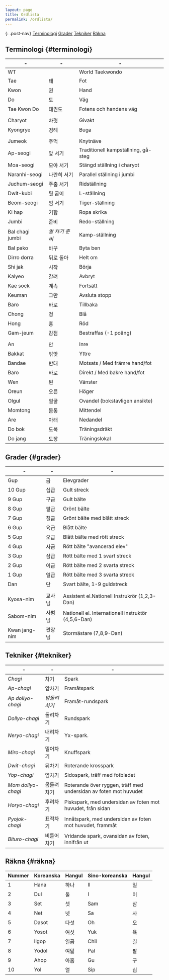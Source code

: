 ```yaml
---
layout: page
title: Ordlista
permalink: /ordlista/
---
```


{: .post-nav}
[Terminologi](#terminologi)
[Grader](#grader)
[Tekniker](#tekniker)
[Räkna](#räkna)

## Terminologi {#terminologi}

| -               | -                   | -                                   |
| --------------- | ------------------- | ----------------------------------- |
| WT              |                     | World Taekwondo                     |
| Tae             | 태                  | Fot                                 |
| Kwon            | 권                  | Hand                                |
| Do              | 도                  | Väg                                 |
| Tae Kwon Do     | 태권도              | Fotens och handens väg              |
|                 |                     |                                     |
| Charyot         | 차렷                | Givakt                              |
| Kyongrye        | 경례                | Buga                                |
|                 |                     |                                     |
| Jumeok          | 주먹                | Knytnäve                            |
| Ap-seogi        | 앞 서기             | Traditionell kampställning, gå-steg |
| Moa-seogi       | 모아 서기           | Stängd ställning i charyot          |
| Naranhi-seogi   | 나란히 서기         | Parallel ställning i jumbi          |
| Juchum-seogi    | 주춤 서기           | Ridställning                        |
| Dwit-kubi       | 뒷 굽이             | L-ställning                         |
| Beom-seogi      | 범 서기             | Tiger-ställning                     |
| Ki hap          | 기합                | Ropa skrika                         |
| Jumbi           | 준비                | Redo-ställning                      |
| Bal chagi jumbi | <i>발 차기 준비</i> | Kamp-ställning                      |
| Bal pako        | 바꾸                | Byta ben                            |
| Dirro dorra     | 뒤로 돌아           | Helt om                             |
| Shi jak         | 시작                | Börja                               |
| Kalyeo          | 갈려                | Avbryt                              |
| Kae sock        | 계속                | Fortsätt                            |
| Keuman          | 그만                | Avsluta stopp                       |
| Baro            | 바로                | Tillbaka                            |
| Chong           | 청                  | Blå                                 |
| Hong            | 홍                  | Röd                                 |
| Gam-jeum        | 감점                | Bestraffas (-1 poäng)               |
|                 |                     |                                     |
| An              | 안                  | Inre                                |
| Bakkat          | 밖앗                | Yttre                               |
| Bandae          | 반대                | Motsats / Med främre hand/fot       |
| Baro            | 바로                | Direkt / Med bakre hand/fot         |
| Wen             | 왼                  | Vänster                             |
| Oreun           | 오른                | Höger                               |
| Olgul           | 얼굴                | Ovandel (bokstavligen ansikte)      |
| Momtong         | 몸통                | Mittendel                           |
| Are             | 아래                | Nedandel                            |
| Do bok          | 도복                | Träningsdräkt                       |
| Do jang         | 도장                | Träningslokal                       |

## Grader {#grader}

| -             | -      | -                                                   |
| ------------- | ------ | --------------------------------------------------- |
| Gup           | 급     | Elevgrader                                          |
| 10 Gup        | 십급   | Gult streck                                         |
| 9 Gup         | 구급   | Gult bälte                                          |
| 8 Gup         | 팔급   | Grönt bälte                                         |
| 7 Gup         | 칠급   | Grönt bälte med blått streck                        |
| 6 Gup         | 육급   | Blått bälte                                         |
| 5 Gup         | 오급   | Blått bälte med rött streck                         |
| 4 Gup         | 사급   | Rött bälte "avancerad elev"                         |
| 3 Gup         | 삼급   | Rött bälte med 1 svart streck                       |
| 2 Gup         | 이급   | Rött bälte med 2 svarta streck                      |
| 1 Gup         | 일급   | Rött bälte med 3 svarta streck                      |
| Dan           | 단     | Svart bälte, 1-9 guldstreck                         |
|               |        |                                                     |
| Kyosa-nim     | 교사님 | Assistent el.Nationell Instrukrör (1,2,3-Dan)       |
| Sabom-nim     | 사범님 | Nationell el. Internationell instruktör (4,5,6-Dan) |
| Kwan jang-nim | 관장님 | Stormästare (7,8,9-Dan)                             |

## Tekniker {#tekniker}

| -                       | -                 | -                                                                |
| ----------------------- | ----------------- | ---------------------------------------------------------------- |
| <i>Chagi</i>            | 차기              | Spark                                                            |
| <i>Ap-chagi</i>         | 앞차기            | Framåtspark                                                      |
| <i>Ap dollyo-chagi</i>  | <i>앞돌려차기</i> | Framåt-rundspark                                                 |
| <i>Dollyo-chagi</i>     | 돌려차기          | Rundspark                                                        |
| <i>Neryo-chagi</i>      | 내려차기          | Yx-spark.                                                        |
| <i>Miro-chagi</i>       | 밀어차기          | Knuffspark                                                       |
| <i>Dwit-chagi</i>       | 뒤차기            | Roterande krosspark                                              |
| <i>Yop-chagi</i>        | 옆차기            | Sidospark, träff med fotbladet                                   |
| <i>Mom dollyo-chagi</i> | 몸돌려차기        | Roterande över ryggen, träff med undersidan av foten mot huvudet |
| <i>Horyo-chagi</i>      | 후려차기          | Piskspark, med undersidan av foten mot huvudet, från sidan       |
| <i>Pyojok-chagi</i>     | 표적차기          | Innåtspark, med undersidan av foten mot huvudet, frammåt         |
| <i>Bituro-chagi</i>     | 비틀어차기        | Vridande spark, ovansidan av foten, innifrån ut                  |

## Räkna {#räkna}

| Nummer | Koreanska | Hangul | Sino-koreanska | Hangul |
| ------ | --------- | ------ | -------------- | ------ |
| 1      | Hana      | 하나   | Il             | 일     |
| 2      | Dul       | 둘     | I              | 이     |
| 3      | Set       | 셋     | Sam            | 삼     |
| 4      | Net       | 넷     | Sa             | 사     |
| 5      | Dasot     | 다섯   | Oh             | 오     |
| 6      | Yosot     | 여섯   | Yuk            | 육     |
| 7      | Ilgop     | 일곱   | Chil           | 칠     |
| 8      | Yodol     | 여덟   | Pal            | 팔     |
| 9      | Ahop      | 아홉   | Gu             | 구     |
| 10     | Yol       | 열     | Sip            | 십     |
